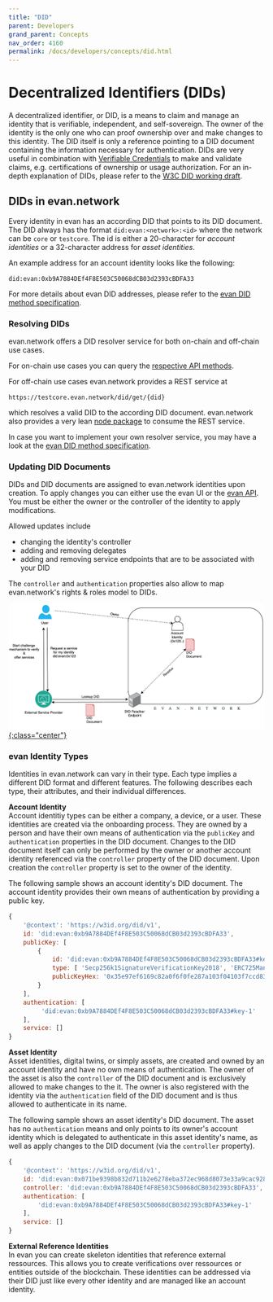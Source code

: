 ```yaml
---
title: "DID"
parent: Developers
grand_parent: Concepts
nav_order: 4160
permalink: /docs/developers/concepts/did.html
---
```


# Decentralized Identifiers (DIDs)
A decentralized identifier, or DID, is a means to claim and manage an identity that is verifiable, independent, and self-sovereign.
The owner of the identity is the only one who can proof ownership over and make changes to this identity.
The DID itself is only a reference pointing to a DID document containing the information necessary for authentication.
DIDs are very useful in combination with [Verifiable Credentials](https://www.w3.org/TR/vc-data-model/) to make and validate claims, e.g. certifications of ownership or usage authorization.
For an in-depth explanation of DIDs, please refer to the [W3C DID working draft](https://w3c.github.io/did-core).

## DIDs in evan.network

Every identity in evan has an according DID that points to its DID document. The DID always has the format `did:evan:<network>:<id>` where the network can be `core` or `testcore`. The id is either a 20-character for *account identities* or a 32-character address for *asset identities*.

An example address for an account identity looks like the following:
```
did:evan:0xb9A7884DEf4F8E503C50068dCB03d2393cBDFA33
```
For more details about evan DID addresses, please refer to the [evan DID method specification](https://github.com/evannetwork/concepts/blob/master/DID/did_method_spec_draft.md).

### Resolving DIDs
evan.network offers a DID resolver service for both on-chain and off-chain use cases.

For on-chain use cases you can query the [respective API methods](https://api-blockchain-core.readthedocs.io/en/latest/profile/did-resolver.html).

For off-chain use cases evan.network provides a REST service at
```
https://testcore.evan.network/did/get/{did}
```
which resolves a valid DID to the according DID document. evan.network also provides a very lean [node package](https://github.com/evannetwork/did-resolver) to consume the REST service.

In case you want to implement your own resolver service, you may have a look at the [evan DID method specification](https://github.com/evannetwork/concepts/blob/master/DID/did_method_spec_draft.md).

### Updating DID Documents
DIDs and DID documents are assigned to evan.network identities upon creation.
To apply changes you can either use the evan UI or the [evan API](https://github.com/evannetwork/api-blockchain-core).
You must be either the owner or the controller of the identity to apply modifications.

Allowed updates include
- changing the identity's controller
- adding and removing delegates
- adding and removing service endpoints that are to be associated with your DID

The `controller` and `authentication` properties also allow to map evan.network's rights & roles model to DIDs.

[![did concept](/docs/4000_developers/4100_concepts/img/did_concept.png){:class="center"}](/docs/4000_developers/4100_concepts/img/did_concept.png)


### evan Identity Types
Identities in evan.network can vary in their type.
Each type implies a different DID format and different features.
The following describes each type, their attributes, and their individual differences.

**Account Identity**<br>
Account identitiy types can be either a company, a device, or a user. These identities are created via the onboarding process. They are owned by a person and have their own means of authentication via the `publicKey` and `authentication` properties in the DID document. Changes to the DID document itself can only be performed by the owner or another account identity referenced via the `controller` property of the DID document. Upon creation the `controller` property is set to the owner of the identity.

The following sample shows an account identity's DID document. The account identity provides their own means of authentication by providing a public key.
```js
{
    '@context': 'https://w3id.org/did/v1',
    id: 'did:evan:0xb9A7884DEf4F8E503C50068dCB03d2393cBDFA33',
    publicKey: [
        {
            id: 'did:evan:0xb9A7884DEf4F8E503C50068dCB03d2393cBDFA33#key-1',
            type: [ 'Secp256k1SignatureVerificationKey2018', 'ERC725ManagementKey' ],
            publicKeyHex: '0x35e97ef6169c82a0f6f0fe287a103f04103f7ccd83c8583af30ea9914d6e76a0'
        }
    ],
    authentication: [
         'did:evan:0xb9A7884DEf4F8E503C50068dCB03d2393cBDFA33#key-1'
    ],
    service: []
}
```

**Asset Identity**<br>
Asset identities, digital twins, or simply assets, are created and owned by an account identity and have no own means of authentication. The owner of the asset is also the `controller` of the DID document and is exclusively allowed to make changes to the it. The owner is also registered with the identity via the `authentication` field of the DID document and is thus allowed to authenticate in its name.

The following sample shows an asset identity's DID document. The asset has no `authentication` means and only points to its owner's account identity which is delegated to authenticate in this asset identity's name, as well as apply changes to the DID document (via the `controller` property).

```js
{
    '@context': 'https://w3id.org/did/v1',
    id: 'did:evan:0x071be9398b832d711b2e6278eba372ec968d8073e33a9cac9289c3ed06fc0701',
    controller: 'did:evan:0xb9A7884DEf4F8E503C50068dCB03d2393cBDFA33',
    authentication: [
        'did:evan:0xb9A7884DEf4F8E503C50068dCB03d2393cBDFA33#key-1'
    ],
    service: []
}
```

**External Reference Identities**<br>
In evan you can create skeleton identities that reference external ressources. This allows you to create verifications over ressources or entities outside of the blockchain. These identities can be addressed via their DID just like every other identity and are managed like an account identity.
